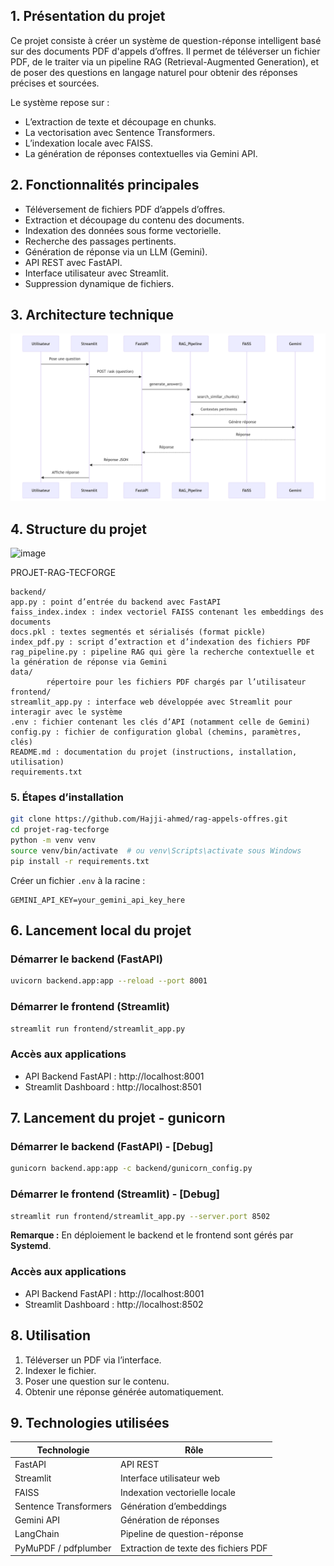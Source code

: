 ## 1. Présentation du projet

Ce projet consiste à créer un système de question-réponse intelligent basé sur des documents PDF d'appels d’offres. Il permet de téléverser un fichier PDF, de le traiter via un pipeline RAG (Retrieval-Augmented Generation), et de poser des questions en langage naturel pour obtenir des réponses précises et sourcées.

Le système repose sur :

* L’extraction de texte et découpage en chunks.
* La vectorisation avec Sentence Transformers.
* L’indexation locale avec FAISS.
* La génération de réponses contextuelles via Gemini API.

## 2. Fonctionnalités principales

* Téléversement de fichiers PDF d’appels d’offres.
* Extraction et découpage du contenu des documents.
* Indexation des données sous forme vectorielle.
* Recherche des passages pertinents.
* Génération de réponse via un LLM (Gemini).
* API REST avec FastAPI.
* Interface utilisateur avec Streamlit.
* Suppression dynamique de fichiers.

## 3. Architecture technique
![Architecture du projet](img.png)



## 4. Structure du projet
<img width="245" height="531" alt="image" src="https://github.com/user-attachments/assets/627cb914-2719-4cea-b727-b4aaaa94177d" />

PROJET-RAG-TECFORGE
```
backend/
app.py : point d’entrée du backend avec FastAPI
faiss_index.index : index vectoriel FAISS contenant les embeddings des documents
docs.pkl : textes segmentés et sérialisés (format pickle)
index_pdf.py : script d’extraction et d’indexation des fichiers PDF
rag_pipeline.py : pipeline RAG qui gère la recherche contextuelle et la génération de réponse via Gemini
data/
        répertoire pour les fichiers PDF chargés par l’utilisateur
frontend/
streamlit_app.py : interface web développée avec Streamlit pour interagir avec le système
.env : fichier contenant les clés d’API (notamment celle de Gemini)
config.py : fichier de configuration global (chemins, paramètres, clés)
README.md : documentation du projet (instructions, installation, utilisation)
requirements.txt
```
### 5. Étapes d’installation

```bash
git clone https://github.com/Hajji-ahmed/rag-appels-offres.git
cd projet-rag-tecforge
python -m venv venv
source venv/bin/activate  # ou venv\Scripts\activate sous Windows
pip install -r requirements.txt
```

Créer un fichier `.env` à la racine :

```
GEMINI_API_KEY=your_gemini_api_key_here
```

## 6. Lancement local du projet

### Démarrer le backend (FastAPI)

```bash
uvicorn backend.app:app --reload --port 8001
```

### Démarrer le frontend (Streamlit)

```bash
streamlit run frontend/streamlit_app.py
```

### Accès aux applications

* API Backend FastAPI : http://localhost:8001
* Streamlit Dashboard : http://localhost:8501

## 7. Lancement du projet - gunicorn

### Démarrer le backend (FastAPI) - [Debug]

```bash
gunicorn backend.app:app -c backend/gunicorn_config.py
```

### Démarrer le frontend (Streamlit) - [Debug]

```bash
streamlit run frontend/streamlit_app.py --server.port 8502 
```

**Remarque :** En déploiement le backend et le frontend sont gérés par **Systemd**.

### Accès aux applications

* API Backend FastAPI : http://localhost:8001
* Streamlit Dashboard : http://localhost:8502

## 8. Utilisation

1. Téléverser un PDF via l’interface.
2. Indexer le fichier.
3. Poser une question sur le contenu.
4. Obtenir une réponse générée automatiquement.

## 9. Technologies utilisées

| Technologie           | Rôle                                 |
| --------------------- | ------------------------------------ |
| FastAPI               | API REST                             |
| Streamlit             | Interface utilisateur web            |
| FAISS                 | Indexation vectorielle locale        |
| Sentence Transformers | Génération d’embeddings              |
| Gemini API            | Génération de réponses               |
| LangChain             | Pipeline de question-réponse         |
| PyMuPDF / pdfplumber  | Extraction de texte des fichiers PDF |




